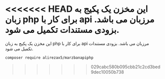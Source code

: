 <<<<<<< HEAD
این مخزن یک پکیج به زبان php برای کار با api مرزبان می باشد.
بزودی مستندات تکمیل می شود.
=======
این مخزن یک پکیج به زبان php برای کار با api مرزبان می باشد.
بزودی مستندات تکمیل می شود.

```
composer require alirezax5/marzbanapiphp
```
>>>>>>> 029cabc580b095cbb21c2cd3bed9dec10050b738
